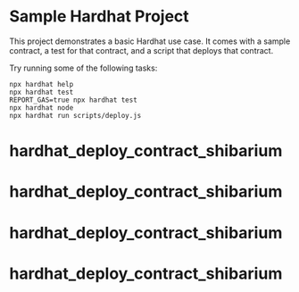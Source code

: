 # Sample Hardhat Project

This project demonstrates a basic Hardhat use case. It comes with a sample contract, a test for that contract, and a script that deploys that contract.

Try running some of the following tasks:

```shell
npx hardhat help
npx hardhat test
REPORT_GAS=true npx hardhat test
npx hardhat node
npx hardhat run scripts/deploy.js
```
# hardhat_deploy_contract_shibarium
# hardhat_deploy_contract_shibarium
# hardhat_deploy_contract_shibarium
# hardhat_deploy_contract_shibarium

